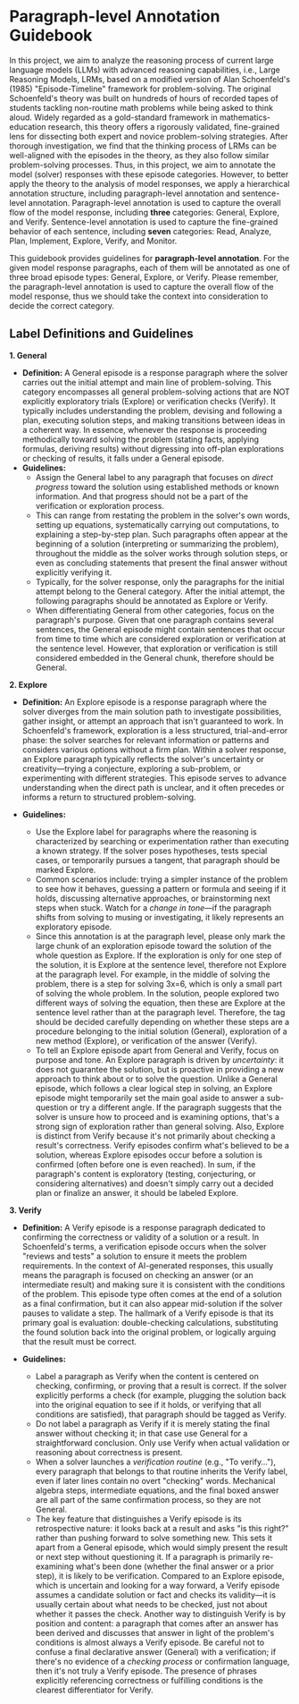 # Paragraph-level Annotation Guidebook

In this project, we aim to analyze the reasoning process of current large language models (LLMs) with advanced reasoning capabilities, i.e., Large Reasoning Models, LRMs, based on a modified version of Alan Schoenfeld's (1985) "Episode-Timeline" framework for problem-solving. The original Schoenfeld's theory was built on hundreds of hours of recorded tapes of students tackling non-routine math problems while being asked to think aloud. Widely regarded as a gold-standard framework in mathematics-education research, this theory offers a rigorously validated, fine-grained lens for dissecting both expert and novice problem-solving strategies. After thorough investigation, we find that the thinking process of LRMs can be well-aligned with the episodes in the theory, as they also follow similar problem-solving processes. Thus, in this project, we aim to annotate the model (solver) responses with these episode categories. However, to better apply the theory to the analysis of model responses, we apply a hierarchical annotation structure, including paragraph-level annotation and sentence-level annotation. Paragraph-level annotation is used to capture the overall flow of the model response, including **three** categories: General, Explore, and Verify. Sentence-level annotation is used to capture the fine-grained behavior of each sentence, including **seven** categories: Read, Analyze, Plan, Implement, Explore, Verify, and Monitor.

This guidebook provides guidelines for **paragraph-level annotation**. For the given model response paragraphs, each of them will be annotated as one of three broad episode types: General, Explore, or Verify. Please remember, the paragraph-level annotation is used to capture the overall flow of the model response, thus we should take the context into consideration to decide the correct category.

## **Label Definitions and Guidelines**

**1\. General**

* **Definition:** A General episode is a response paragraph where the solver carries out the initial attempt and main line of problem-solving. This category encompasses all general problem-solving actions that are NOT explicitly exploratory trials (Explore) or verification checks (Verify). It typically includes understanding the problem, devising and following a plan, executing solution steps, and making transitions between ideas in a coherent way. In essence, whenever the response is proceeding methodically toward solving the problem (stating facts, applying formulas, deriving results) without digressing into off-plan explorations or checking of results, it falls under a General episode.
* **Guidelines:**  
  * Assign the General label to any paragraph that focuses on *direct progress* toward the solution using established methods or known information. And that progress should not be a part of the verification or exploration process.   
  * This can range from restating the problem in the solver's own words, setting up equations, systematically carrying out computations, to explaining a step-by-step plan. Such paragraphs often appear at the beginning of a solution (interpreting or summarizing the problem), throughout the middle as the solver works through solution steps, or even as concluding statements that present the final answer without explicitly verifying it.   
  * Typically, for the solver response, only the paragraphs for the initial attempt belong to the General category. After the initial attempt, the following paragraphs should be annotated as Explore or Verify.  
  * When differentiating General from other categories, focus on the paragraph's purpose. Given that one paragraph contains several sentences, the General episode might contain sentences that occur from time to time which are considered exploration or verification at the sentence level. However, that exploration or verification is still considered embedded in the General chunk, therefore should be General.  

**2\. Explore**

* **Definition:** An Explore episode is a response paragraph where the solver diverges from the main solution path to investigate possibilities, gather insight, or attempt an approach that isn't guaranteed to work. In Schoenfeld's framework, exploration is a less structured, trial-and-error phase: the solver searches for relevant information or patterns and considers various options without a firm plan. Within a solver response, an Explore paragraph typically reflects the solver's uncertainty or creativity—trying a conjecture, exploring a sub-problem, or experimenting with different strategies. This episode serves to advance understanding when the direct path is unclear, and it often precedes or informs a return to structured problem-solving.   
    
* **Guidelines:**  
  * Use the Explore label for paragraphs where the reasoning is characterized by searching or experimentation rather than executing a known strategy. If the solver poses hypotheses, tests special cases, or temporarily pursues a tangent, that paragraph should be marked Explore.   
  * Common scenarios include: trying a simpler instance of the problem to see how it behaves, guessing a pattern or formula and seeing if it holds, discussing alternative approaches, or brainstorming next steps when stuck. Watch for a *change in tone*—if the paragraph shifts from solving to musing or investigating, it likely represents an exploratory episode.   
  * Since this annotation is at the paragraph level, please only mark the large chunk of an exploration episode toward the solution of the whole question as Explore. If the exploration is only for one step of the solution, it is Explore at the sentence level, therefore not Explore at the paragraph level. For example, in the middle of solving the problem, there is a step for solving 3x=6, which is only a small part of solving the whole problem. In the solution, people explored two different ways of solving the equation, then these are Explore at the sentence level rather than at the paragraph level. Therefore, the tag should be decided carefully depending on whether these steps are a procedure belonging to the initial solution (General), exploration of a new method (Explore), or verification of the answer (Verify).
  * To tell an Explore episode apart from General and Verify, focus on purpose and tone. An Explore paragraph is driven by *uncertainty*: it does not guarantee the solution, but is proactive in providing a new approach to think about or to solve the question. Unlike a General episode, which follows a clear logical step in solving, an Explore episode might temporarily set the main goal aside to answer a sub-question or try a different angle. If the paragraph suggests that the solver is unsure how to proceed and is examining options, that's a strong sign of exploration rather than general solving. Also, Explore is distinct from Verify because it's not primarily about checking a result's correctness. Verify episodes confirm what's believed to be a solution, whereas Explore episodes occur before a solution is confirmed (often before one is even reached). In sum, if the paragraph's content is exploratory (testing, conjecturing, or considering alternatives) and doesn't simply carry out a decided plan or finalize an answer, it should be labeled Explore. 

**3\. Verify**

* **Definition:** A Verify episode is a response paragraph dedicated to confirming the correctness or validity of a solution or a result. In Schoenfeld's terms, a verification episode occurs when the solver "reviews and tests" a solution to ensure it meets the problem requirements. In the context of AI-generated responses, this usually means the paragraph is focused on checking an answer (or an intermediate result) and making sure it is consistent with the conditions of the problem. This episode type often comes at the end of a solution as a final confirmation, but it can also appear mid-solution if the solver pauses to validate a step. The hallmark of a Verify episode is that its primary goal is evaluation: double-checking calculations, substituting the found solution back into the original problem, or logically arguing that the result must be correct.  
    
* **Guidelines:**  
  * Label a paragraph as Verify when the content is centered on checking, confirming, or proving that a result is correct. If the solver explicitly performs a check (for example, plugging the solution back into the original equation to see if it holds, or verifying that all conditions are satisfied), that paragraph should be tagged as Verify.   
  * Do not label a paragraph as Verify if it is merely stating the final answer without checking it; in that case use General for a straightforward conclusion. Only use Verify when actual validation or reasoning about correctness is present.    
  * When a solver launches a *verification routine* (e.g., "To verify…"), every paragraph that belongs to that routine inherits the Verify label, even if later lines contain no overt "checking" words. Mechanical algebra steps, intermediate equations, and the final boxed answer are all part of the same confirmation process, so they are not General.  
  * The key feature that distinguishes a Verify episode is its retrospective nature: it looks back at a result and asks "is this right?" rather than pushing forward to solve something new. This sets it apart from a General episode, which would simply present the result or next step without questioning it. If a paragraph is primarily re-examining what's been done (whether the final answer or a prior step), it is likely to be verification. Compared to an Explore episode, which is uncertain and looking for a way forward, a Verify episode assumes a candidate solution or fact and checks its validity—it is usually certain about what needs to be checked, just not about whether it passes the check. Another way to distinguish Verify is by position and content: a paragraph that comes after an answer has been derived and discusses that answer in light of the problem's conditions is almost always a Verify episode. Be careful not to confuse a final declarative answer (General) with a verification; if there's no evidence of a *checking process* or confirmation language, then it's not truly a Verify episode. The presence of phrases explicitly referencing correctness or fulfilling conditions is the clearest differentiator for Verify. 


